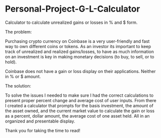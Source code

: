 # Personal-Project-G-L-Calculator
Calculator to calculate unrealized gains or losses in % and $ form. 

The problem: 

  Purchasing crypto currency on Coinbase is a very user-friendly and fast way to own different coins or tokens.
As an investor its important to keep track of unrealized and realized gains/losses, to have as much information on an investment
is key in making monetary decisions (to buy, to sell, or to hold). 

Coinbase does not have a gain or loss display on their applications. Neither in % or $ amount. 

The solution:

  To solve the issues I needed to make sure I had the correct calculations to present proper percent change and average cost of user inputs. 
From there I created a calculator that prompts for the basis investment, the amount of the asset owned, and the current market value to calculate
the gain or loss as a percent, dollar amount, the average cost of one asset held. All in an organized and presentable display. 

Thank you for taking the time to read! 
